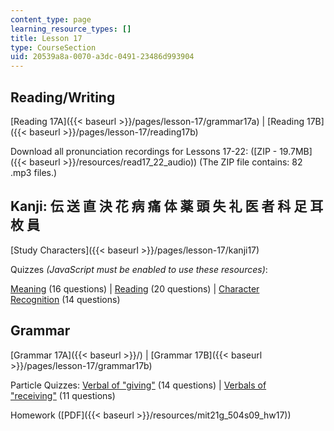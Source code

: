 ```yaml
---
content_type: page
learning_resource_types: []
title: Lesson 17
type: CourseSection
uid: 20539a8a-0070-a3dc-0491-23486d993904
---
```


Reading/Writing
---------------

[Reading 17A]({{< baseurl >}}/pages/lesson-17/grammar17a) | [Reading 17B]({{< baseurl >}}/pages/lesson-17/reading17b)

Download all pronunciation recordings for Lessons 17-22: ([ZIP - 19.7MB]({{< baseurl >}}/resources/read17_22_audio)) (The ZIP file contains: 82 .mp3 files.)

Kanji: 伝 送 直 決 花 病 痛 体 薬 頭 失 礼 医 者 科 足 耳 枚 員
--------------------------------------------

[Study Characters]({{< baseurl >}}/pages/lesson-17/kanji17)

Quizzes _(JavaScript must be enabled to use these resources)_:

[Meaning](/ans7870/21f/21f.504/s09/lesson17/kanji17-mean/kq17meanq1.html) (16 questions) | [Reading](/ans7870/21f/21f.504/s09/lesson17/kanji17-read/kq17readq1.html) (20 questions) | [Character Recognition](/ans7870/21f/21f.504/s09/lesson17/kanji17-recog/kq17recogq1.html) (14 questions)

Grammar
-------

[Grammar 17A]({{< baseurl >}}/) | [Grammar 17B]({{< baseurl >}}/pages/lesson-17/grammar17b)

Particle Quizzes: [Verbal of "giving"](/ans7870/21f/21f.504/s09/lesson17/particle17A/17aq1.html) (14 questions) | [Verbals of "receiving"](/ans7870/21f/21f.504/s09/lesson17/particle17B/17bq1.html) (11 questions)

Homework ([PDF]({{< baseurl >}}/resources/mit21g_504s09_hw17))